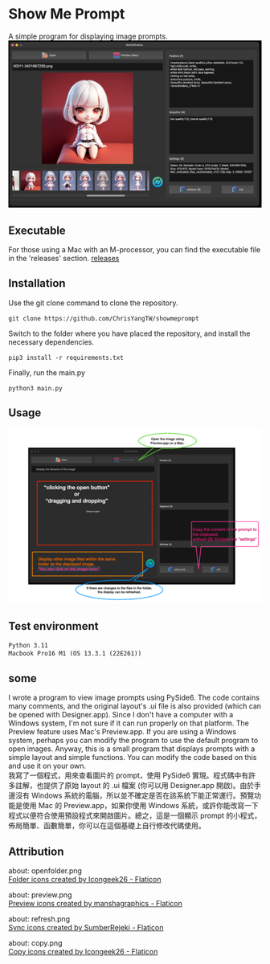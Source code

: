 # Show Me Prompt
A simple program for displaying image prompts.
![sample.png](examples/sample.png)

## Executable
For those using a Mac with an M-processor, you can find the executable file in the 'releases' section.
[releases]()

## Installation
Use the git clone command to clone the repository.
```
git clone https://github.com/ChrisYangTW/showmeprompt
```
Switch to the folder where you have placed the repository,
and install the necessary dependencies.
```
pip3 install -r requirements.txt
```
Finally, run the main.py
```
python3 main.py
```

## Usage
![usage](examples/usage.png)

## Test environment
```
Python 3.11
Macbook Pro16 M1 (OS 13.3.1 (22E261))
```

## some
I wrote a program to view image prompts using PySide6. The code contains many comments, and the original layout's .ui file is also provided (which can be opened with Designer.app). Since I don't have a computer with a Windows system, I'm not sure if it can run properly on that platform. The Preview feature uses Mac's Preview.app. If you are using a Windows system, perhaps you can modify the program to use the default program to open images. Anyway, this is a small program that displays prompts with a simple layout and simple functions. You can modify the code based on this and use it on your own.  
我寫了一個程式，用來查看圖片的 prompt，使用 PySide6 實現。程式碼中有許多註解，也提供了原始 layout 的 .ui 檔案 (你可以用 Designer.app 開啟)。由於手邊沒有 Windows 系統的電腦，所以並不確定是否在該系統下能正常運行。預覽功能是使用 Mac 的 Preview.app，如果你使用 Windows 系統，或許你能改寫一下程式以便符合使用預設程式來開啟圖片。總之，這是一個顯示 prompt 的小程式，佈局簡單、函數簡單，你可以在這個基礎上自行修改代碼使用。

## Attribution
about: openfolder.png  
<a href="https://www.flaticon.com/free-icons/folder" title="folder icons">
Folder icons created by Icongeek26 - Flaticon</a>

about: preview.png  
<a href="https://www.flaticon.com/free-icons/preview" title="preview icons">
Preview icons created by manshagraphics - Flaticon</a>

about: refresh.png  
<a href="https://www.flaticon.com/free-icons/sync" title="sync icons">
Sync icons created by SumberRejeki - Flaticon</a>

about: copy.png  
<a href="https://www.flaticon.com/free-icons/copy" title="copy icons">
Copy icons created by Icongeek26 - Flaticon</a>